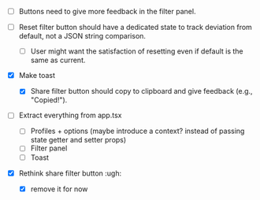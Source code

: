 - [ ] Buttons need to give more feedback in the filter panel.

- [ ] Reset filter button should have a dedicated state to track deviation from default, not a JSON string comparison.
  - [ ] User might want the satisfaction of resetting even if default is the same as current.

- [x] Make toast 
  - [x] Share filter button should copy to clipboard and give feedback (e.g., "Copied!").

- [ ] Extract everything from app.tsx
  - [ ] Profiles + options (maybe introduce a context? instead of passing state getter and setter props)
  - [ ] Filter panel
  - [ ] Toast

- [x] Rethink share filter button :ugh:
  - [x] remove it for now